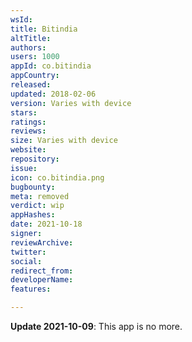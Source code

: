 ```yaml
---
wsId: 
title: Bitindia
altTitle: 
authors: 
users: 1000
appId: co.bitindia
appCountry: 
released: 
updated: 2018-02-06
version: Varies with device
stars: 
ratings: 
reviews: 
size: Varies with device
website: 
repository: 
issue: 
icon: co.bitindia.png
bugbounty: 
meta: removed
verdict: wip
appHashes: 
date: 2021-10-18
signer: 
reviewArchive: 
twitter: 
social: 
redirect_from: 
developerName: 
features: 

---
```


**Update 2021-10-09**: This app is no more.
